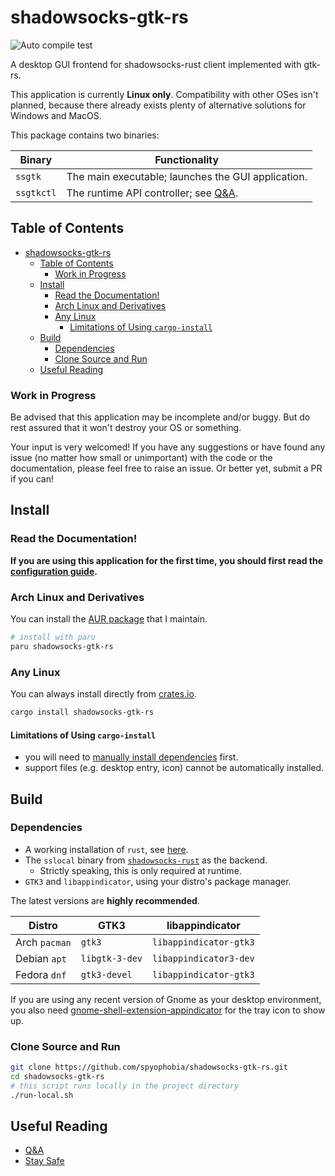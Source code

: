 # shadowsocks-gtk-rs

![Auto compile test](https://github.com/spyophobia/shadowsocks-gtk-rs/actions/workflows/auto-compile.yml/badge.svg?branch=master)

A desktop GUI frontend for shadowsocks-rust client implemented with gtk-rs.

This application is currently **Linux only**. Compatibility with other OSes isn't planned,
because there already exists plenty of alternative solutions for Windows and MacOS.

This package contains two binaries:

| Binary     | Functionality                                                                            |
|------------|------------------------------------------------------------------------------------------|
| `ssgtk`    | The main executable; launches the GUI application.                                       |
| `ssgtkctl` | The runtime API controller; see [Q&A](/res/QnA.md#can-i-bind-a-shortcut-to-some-action). |

## Table of Contents

- [shadowsocks-gtk-rs](#shadowsocks-gtk-rs)
  - [Table of Contents](#table-of-contents)
    - [Work in Progress](#work-in-progress)
  - [Install](#install)
    - [Read the Documentation!](#read-the-documentation)
    - [Arch Linux and Derivatives](#arch-linux-and-derivatives)
    - [Any Linux](#any-linux)
      - [Limitations of Using `cargo-install`](#limitations-of-using-cargo-install)
  - [Build](#build)
    - [Dependencies](#dependencies)
    - [Clone Source and Run](#clone-source-and-run)
  - [Useful Reading](#useful-reading)

### Work in Progress

Be advised that this application may be incomplete and/or buggy. But do rest assured
that it won't destroy your OS or something.

Your input is very welcomed! If you have any suggestions or have found any issue
(no matter how small or unimportant) with the code or the documentation, please
feel free to raise an issue. Or better yet, submit a PR if you can!

## Install

### Read the Documentation!

**If you are using this application for the first time, you should first read the [configuration guide](/res/config-guide.md).**

### Arch Linux and Derivatives

You can install the [AUR package](https://aur.archlinux.org/packages/shadowsocks-gtk-rs) that I maintain.

```sh
# install with paru
paru shadowsocks-gtk-rs
```

### Any Linux

You can always install directly from [crates.io](https://crates.io/crates/shadowsocks-gtk-rs).

```sh
cargo install shadowsocks-gtk-rs
```

#### Limitations of Using `cargo-install`
 - you will need to [manually install dependencies](#dependencies) first.
 - support files (e.g. desktop entry, icon) cannot be automatically installed.

## Build

### Dependencies

 - A working installation of `rust`, see [here](https://www.rust-lang.org/tools/install).
 - The `sslocal` binary from [`shadowsocks-rust`](https://github.com/shadowsocks/shadowsocks-rust) as the backend.
   - Strictly speaking, this is only required at runtime.
 - `GTK3` and `libappindicator`, using your distro's package manager.

The latest versions are **highly recommended**.

| Distro        | GTK3           | libappindicator        |
|---------------|----------------|------------------------|
| Arch `pacman` | `gtk3`         | `libappindicator-gtk3` |
| Debian `apt`  | `libgtk-3-dev` | `libappindicator3-dev` |
| Fedora `dnf`  | `gtk3-devel`   | `libappindicator-gtk3` |

If you are using any recent version of Gnome as your desktop environment, you also need
[gnome-shell-extension-appindicator](https://extensions.gnome.org/extension/615) for the tray icon to show up.

### Clone Source and Run

```sh
git clone https://github.com/spyophobia/shadowsocks-gtk-rs.git
cd shadowsocks-gtk-rs
# this script runs locally in the project directory
./run-local.sh
```

## Useful Reading

 - [Q&A](/res/QnA.md)
 - [Stay Safe](/res/stay-safe.md)
